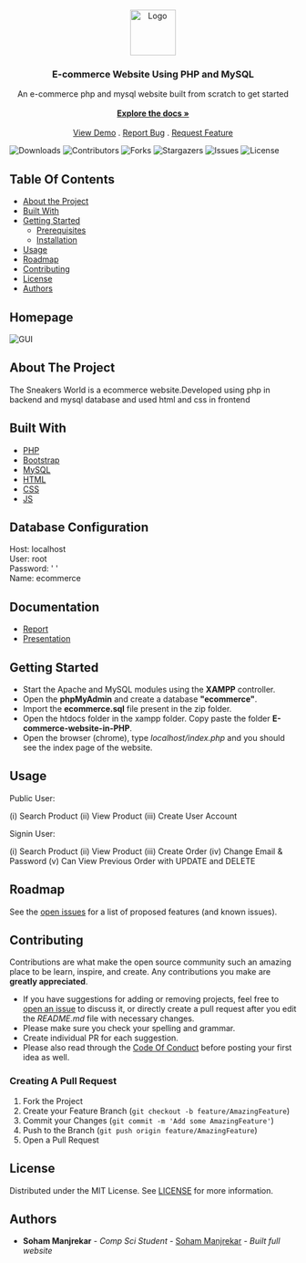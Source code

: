 <br/>
<p align="center">
  <a href="https://github.com/sohammanjrekar/E-commerce-website-in-PHP">
    <img src="https://th.bing.com/th/id/OIP.7X6LbPnPRSIpSp0NCD61ZgHaDx?pid=ImgDet&rs=1" alt="Logo" width="80" height="80">
  </a>

  <h3 align="center">E-commerce Website Using PHP and MySQL</h3>

  <p align="center">
    An e-commerce php and mysql website built from scratch to get started
    <br/>
    <br/>
    <a href="https://github.com/sohammanjrekar/E-commerce-website-in-PHP"><strong>Explore the docs »</strong></a>
    <br/>
    <br/>
    <a href="https://github.com/sohammanjrekar/E-commerce-website-in-PHP">View Demo</a>
    .
    <a href="https://github.com/sohammanjrekar/E-commerce-website-in-PHP/issues">Report Bug</a>
    .
    <a href="https://github.com/sohammanjrekar/E-commerce-website-in-PHP/issues">Request Feature</a>
  </p>
</p>

![Downloads](https://img.shields.io/github/downloads/sohammanjrekar/E-commerce-website-in-PHP/total) ![Contributors](https://img.shields.io/github/contributors/sohammanjrekar/E-commerce-website-in-PHP?color=dark-green) ![Forks](https://img.shields.io/github/forks/sohammanjrekar/E-commerce-website-in-PHP?style=social) ![Stargazers](https://img.shields.io/github/stars/sohammanjrekar/E-commerce-website-in-PHP?style=social) ![Issues](https://img.shields.io/github/issues/sohammanjrekar/E-commerce-website-in-PHP) ![License](https://img.shields.io/github/license/sohammanjrekar/E-commerce-website-in-PHP) 

## Table Of Contents

* [About the Project](#about-the-project)
* [Built With](#built-with)
* [Getting Started](#getting-started)
  * [Prerequisites](#prerequisites)
  * [Installation](#installation)
* [Usage](#usage)
* [Roadmap](#roadmap)
* [Contributing](#contributing)
* [License](#license)
* [Authors](#authors)

## Homepage
![GUI](https://github.com/jacobjohn2016/PHP-ecommerce/raw/master/home.png)

## About The Project

The Sneakers World is a ecommerce website.Developed using php in backend and mysql database and used html and css in frontend


## Built With

- [PHP](https://www.php.net/docs.php)
- [Bootstrap](https://getbootstrap.com)
- [MySQL](https://www.mysql.com)
- [HTML](https://www.w3schools.com/html/default.asp)
- [CSS](https://www.w3schools.com/css/default.asp)
- [JS](https://www.w3schools.com/css/default.asp)


## Database Configuration

Host: localhost<br>
User: root<br>
Password: '   ' <br>
Name: ecommerce



## Documentation
* [Report](./Report.pdf)
* [Presentation](./project_presentation.pptx)


## Getting Started

- Start the Apache and MySQL modules using the **XAMPP** controller.
- Open the **phpMyAdmin** and create a database **"ecommerce"**. 
- Import the **ecommerce.sql** file present in the zip folder.
- Open the htdocs folder in the xampp folder. Copy paste the folder **E-commerce-website-in-PHP**.
- Open the browser (chrome), type *localhost/index.php* and you should see the index page of the website.


## Usage

Public User:

(i) Search Product (ii) View Product (iii) Create User Account

Signin User:

(i) Search Product (ii) View Product (iii) Create Order (iv) Change Email & Password (v) Can View Previous Order with UPDATE and DELETE

## Roadmap

See the [open issues](https://github.com/sohammanjrekar/E-commerce-website-in-PHP/issues) for a list of proposed features (and known issues).

## Contributing

Contributions are what make the open source community such an amazing place to be learn, inspire, and create. Any contributions you make are **greatly appreciated**.
* If you have suggestions for adding or removing projects, feel free to [open an issue](https://github.com/sohammanjrekar/E-commerce-website-in-PHP/issues/new) to discuss it, or directly create a pull request after you edit the *README.md* file with necessary changes.
* Please make sure you check your spelling and grammar.
* Create individual PR for each suggestion.
* Please also read through the [Code Of Conduct](https://github.com/sohammanjrekar/E-commerce-website-in-PHP/blob/main/CODE_OF_CONDUCT.md) before posting your first idea as well.

### Creating A Pull Request

1. Fork the Project
2. Create your Feature Branch (`git checkout -b feature/AmazingFeature`)
3. Commit your Changes (`git commit -m 'Add some AmazingFeature'`)
4. Push to the Branch (`git push origin feature/AmazingFeature`)
5. Open a Pull Request

## License

Distributed under the MIT License. See [LICENSE](https://github.com/sohammanjrekar/E-commerce-website-in-PHP/blob/main/LICENSE.md) for more information.

## Authors

* **Soham Manjrekar** - *Comp Sci Student* - [Soham Manjrekar](https://github.com/sohammanjrekar/) - *Built full website*


